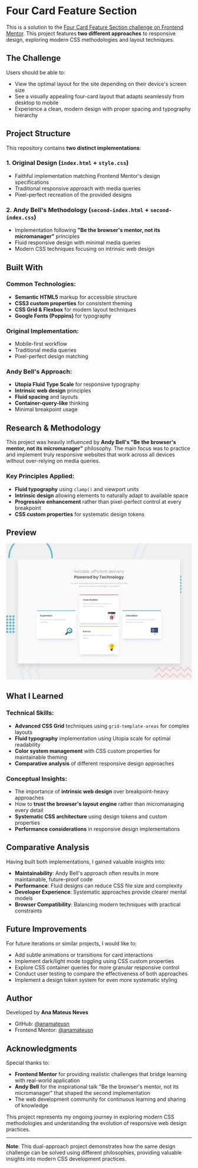 # Four Card Feature Section

This is a solution to the [Four Card Feature Section challenge on Frontend Mentor](https://www.frontendmentor.io/challenges/four-card-feature-section-weK1eFYK). This project features **two different approaches** to responsive design, exploring modern CSS methodologies and layout techniques.

## The Challenge

Users should be able to:

- View the optimal layout for the site depending on their device's screen size
- See a visually appealing four-card layout that adapts seamlessly from desktop to mobile
- Experience a clean, modern design with proper spacing and typography hierarchy

## Project Structure

This repository contains **two distinct implementations**:

### 1. **Original Design** (`index.html` + `style.css`)
- Faithful implementation matching Frontend Mentor's design specifications
- Traditional responsive approach with media queries
- Pixel-perfect recreation of the provided designs

### 2. **Andy Bell's Methodology** (`second-index.html` + `second-index.css`)
- Implementation following **"Be the browser's mentor, not its micromanager"** principles
- Fluid responsive design with minimal media queries
- Modern CSS techniques focusing on intrinsic web design

## Built With

### Common Technologies:
- **Semantic HTML5** markup for accessible structure
- **CSS3 custom properties** for consistent theming
- **CSS Grid & Flexbox** for modern layout techniques
- **Google Fonts (Poppins)** for typography

### Original Implementation:
- Mobile-first workflow
- Traditional media queries
- Pixel-perfect design matching

### Andy Bell's Approach:
- **Utopia Fluid Type Scale** for responsive typography
- **Intrinsic web design** principles
- **Fluid spacing** and layouts
- **Container-query-like** thinking
- Minimal breakpoint usage

## Research & Methodology

This project was heavily influenced by **Andy Bell's "Be the browser's mentor, not its micromanager"** philosophy. The main focus was to practice and implement truly responsive websites that work across all devices without over-relying on media queries.

### Key Principles Applied:
- **Fluid typography** using `clamp()` and viewport units
- **Intrinsic design** allowing elements to naturally adapt to available space
- **Progressive enhancement** rather than pixel-perfect control at every breakpoint
- **CSS custom properties** for systematic design tokens

## Preview
![Design preview for the Four card feature section coding challenge](./design/desktop-preview.jpg)

## What I Learned

### Technical Skills:
- **Advanced CSS Grid** techniques using `grid-template-areas` for complex layouts
- **Fluid typography** implementation using Utopia scale for optimal readability
- **Color system management** with CSS custom properties for maintainable theming
- **Comparative analysis** of different responsive design approaches

### Conceptual Insights:
- The importance of **intrinsic web design** over breakpoint-heavy approaches
- How to **trust the browser's layout engine** rather than micromanaging every detail
- **Systematic CSS architecture** using design tokens and custom properties
- **Performance considerations** in responsive design implementations

## Comparative Analysis

Having built both implementations, I gained valuable insights into:

- **Maintainability**: Andy Bell's approach often results in more maintainable, future-proof code
- **Performance**: Fluid designs can reduce CSS file size and complexity
- **Developer Experience**: Systematic approaches provide clearer mental models
- **Browser Compatibility**: Balancing modern techniques with practical constraints

## Future Improvements

For future iterations or similar projects, I would like to:

- Add subtle animations or transitions for card interactions
- Implement dark/light mode toggling using CSS custom properties
- Explore CSS container queries for more granular responsive control
- Conduct user testing to compare the effectiveness of both approaches
- Implement a design token system for even more systematic styling

## Author

Developed by **Ana Mateus Neves**

- GitHub: [@anamateusn](https://github.com/anamateusn)
- Frontend Mentor: [@anamateusn](https://www.frontendmentor.io/profile/anamateusn)

## Acknowledgments

Special thanks to:
- **Frontend Mentor** for providing realistic challenges that bridge learning with real-world application
- **Andy Bell** for the inspirational talk "Be the browser's mentor, not its micromanager" that shaped the second implementation
- The web development community for continuous learning and sharing of knowledge

This project represents my ongoing journey in exploring modern CSS methodologies and understanding the evolution of responsive web design practices.

---

**Note**: This dual-approach project demonstrates how the same design challenge can be solved using different philosophies, providing valuable insights into modern CSS development practices.